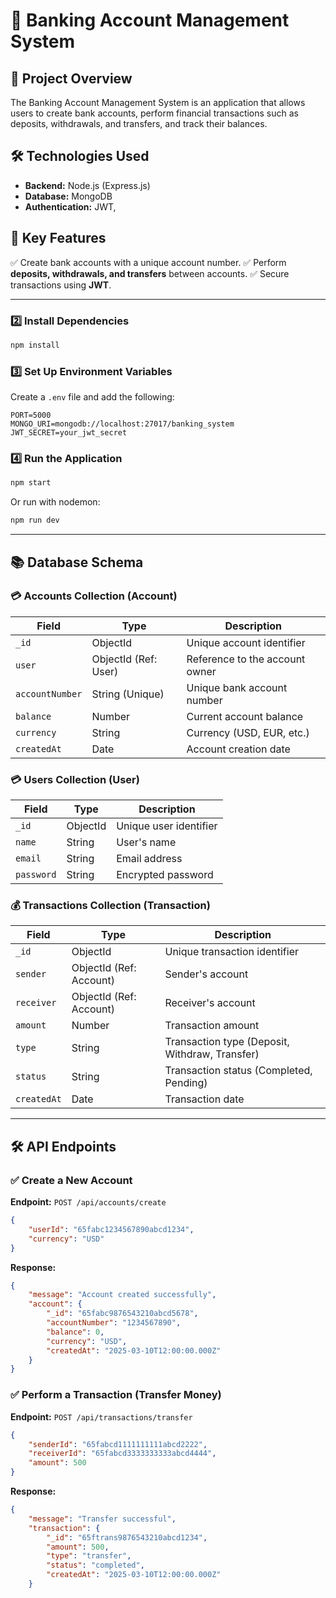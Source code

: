 # 🏦 Banking Account Management System

## 🔎 **Project Overview**
The Banking Account Management System is an application that allows users to create bank accounts, perform financial transactions such as deposits, withdrawals, and transfers, and track their balances.

## 🛠️ **Technologies Used**
- **Backend:** Node.js (Express.js)
- **Database:** MongoDB
- **Authentication:** JWT,
<!-- - **Message Queue:** Kafka
- **Caching:** Redis
- **Real-time Updates:** WebSockets
- **Payment Integration:** Stripe, PayPal -->

## 📝 **Key Features**
✅ Create bank accounts with a unique account number.
✅ Perform **deposits, withdrawals, and transfers** between accounts.
✅ Secure transactions using **JWT**.

---
### 2️⃣ **Install Dependencies**
```sh
npm install
```

### 3️⃣ **Set Up Environment Variables**
Create a `.env` file and add the following:
```env
PORT=5000
MONGO_URI=mongodb://localhost:27017/banking_system
JWT_SECRET=your_jwt_secret
```

### 4️⃣ **Run the Application**
```sh
npm start
```
Or run with nodemon:
```sh
npm run dev
```

---

## 📚 **Database Schema**
### 💳 **Accounts Collection (Account)**
| Field         | Type                 | Description                     |
|--------------|----------------------|---------------------------------|
| `_id`        | ObjectId             | Unique account identifier       |
| `user`       | ObjectId (Ref: User)  | Reference to the account owner  |
| `accountNumber` | String (Unique)    | Unique bank account number      |
| `balance`    | Number               | Current account balance         |
| `currency`   | String               | Currency (USD, EUR, etc.)       |
| `createdAt`  | Date                 | Account creation date           |

### 💳 **Users Collection (User)**
| Field      | Type     | Description            |
|-----------|---------|------------------------|
| `_id`     | ObjectId | Unique user identifier |
| `name`    | String  | User's name            |
| `email`   | String  | Email address          |
| `password` | String | Encrypted password     |

### 💰 **Transactions Collection (Transaction)**
| Field       | Type                  | Description                            |
|------------|----------------------|----------------------------------------|
| `_id`      | ObjectId             | Unique transaction identifier         |
| `sender`   | ObjectId (Ref: Account) | Sender's account                     |
| `receiver` | ObjectId (Ref: Account) | Receiver's account                   |
| `amount`   | Number               | Transaction amount                    |
| `type`     | String               | Transaction type (Deposit, Withdraw, Transfer) |
| `status`   | String               | Transaction status (Completed, Pending) |
| `createdAt`| Date                 | Transaction date                      |

---

## 🛠 **API Endpoints**
### ✅ **Create a New Account**
**Endpoint:** `POST /api/accounts/create`
```json
{
    "userId": "65fabc1234567890abcd1234",
    "currency": "USD"
}
```
**Response:**
```json
{
    "message": "Account created successfully",
    "account": {
        "_id": "65fabc9876543210abcd5678",
        "accountNumber": "1234567890",
        "balance": 0,
        "currency": "USD",
        "createdAt": "2025-03-10T12:00:00.000Z"
    }
}
```

### ✅ **Perform a Transaction (Transfer Money)**
**Endpoint:** `POST /api/transactions/transfer`
```json
{
    "senderId": "65fabcd1111111111abcd2222",
    "receiverId": "65fabcd3333333333abcd4444",
    "amount": 500
}
```
**Response:**
```json
{
    "message": "Transfer successful",
    "transaction": {
        "_id": "65ftrans9876543210abcd1234",
        "amount": 500,
        "type": "transfer",
        "status": "completed",
        "createdAt": "2025-03-10T12:00:00.000Z"
    }